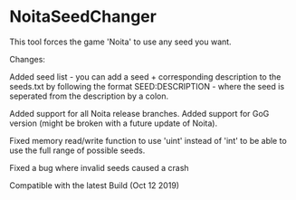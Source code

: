 # NoitaSeedChanger
This tool forces the game 'Noita' to use any seed you want.


Changes:

Added seed list - you can add a seed + corresponding description to the seeds.txt by following the format SEED:DESCRIPTION - where the seed is seperated from the description by a colon.

Added support for all Noita release branches.
Added support for GoG version (might be broken with a future update of Noita).

Fixed memory read/write function to use 'uint' instead of 'int' to be able to use the full range of possible seeds.

Fixed a bug where invalid seeds caused a crash

Compatible with the latest Build (Oct 12 2019)
